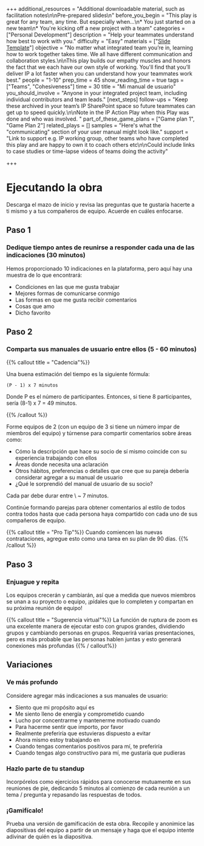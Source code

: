 +++
additional_resources = "Additional downloadable material, such as facilitation notes\n\nPre-prepared slides\n"
before_you_begin = "This play is great for any team, any time. But especially when...\n* You just started on a new team\n* You're kicking off a new project with a team"
categories = ["Personal Development"]
description = "Help your teammates understand how best to work with you."
difficulty = "Easy"
materials = ["[Slide Template](https://wac-cdn.atlassian.com/misc-assets/keynote/team-playbook/MyUserManual_Template.key)"]
objective = "No matter what integrated team you’re in, learning how to work together takes time. We all have different communication and collaboration styles.\n\nThis play builds our empathy muscles and honors the fact that we each have our own style of working. You'll find that you’ll deliver IP a lot faster when you can understand how your teammates work best."
people = "1-10"
prep_time = 45
show_reading_time = true
tags = ["Teams", "Cohesiveness"]
time = 30
title = "Mi manual de usuario"
you_should_involve = "Anyone in your integrated project team, including individual contributors and team leads."
[next_steps]
follow-ups = "Keep these archived in your team’s IP SharePoint space so future teammates can get up to speed quickly.\n\nNote in the IP Action Play when this Play was done and who was involved. "
part_of_these_game_plans = ["Game plan 1", "Game Plan 2"]
related_plays = []
samples = "Here's what the \"communicating\" section of your user manual might look like."
support = "Link to support e.g. IP working group, other teams who have completed this play and are happy to own it to coach others etc\n\nCould include links to case studies or time-lapse videos of teams doing the activity"

+++
# Ejecutando la obra

Descarga el mazo de inicio y revisa las preguntas que te gustaría hacerte a ti mismo y a tus compañeros de equipo. Acuerde en cuáles enfocarse.

## Paso 1

### Dedique tiempo antes de reunirse a responder cada una de las indicaciones (30 minutos)

Hemos proporcionado 10 indicaciones en la plataforma, pero aquí hay una muestra de lo que encontrará:

* Condiciones en las que me gusta trabajar
* Mejores formas de comunicarse conmigo
* Las formas en que me gusta recibir comentarios
* Cosas que amo
* Dicho favorito

## Paso 2

### Comparta sus manuales de usuario entre ellos (5 - 60 minutos)

{{% callout title = "Cadencia"%}}

Una buena estimación del tiempo es la siguiente fórmula:

`(P - 1) x 7 minutos`

Donde P es el número de participantes. Entonces, si tiene 8 participantes, sería (8-1) x 7 = 49 minutos.

{{% /callout %}}

Forme equipos de 2 (con un equipo de 3 si tiene un número impar de miembros del equipo) y túrnense para compartir comentarios sobre áreas como:

* Cómo la descripción que hace su socio de sí mismo coincide con su experiencia trabajando con ellos
* Áreas donde necesita una aclaración
* Otros hábitos, preferencias o detalles que cree que su pareja debería considerar agregar a su manual de usuario
* ¿Qué le sorprendió del manual de usuario de su socio?

Cada par debe durar entre \ ~ 7 minutos.

Continúe formando parejas para obtener comentarios al estilo de todos contra todos hasta que cada persona haya compartido con cada uno de sus compañeros de equipo.

{{% callout title = "Pro Tip"%}} Cuando comiencen las nuevas contrataciones, agregue esto como una tarea en su plan de 90 días. {{% /callout %}}

## Paso 3

### Enjuague y repita

Los equipos crecerán y cambiarán, así que a medida que nuevos miembros se unan a su proyecto o equipo, ¡pídales que lo completen y compartan en su próxima reunión de equipo!

{{% callout title = "Sugerencia virtual"%}} La función de ruptura de zoom es una excelente manera de ejecutar esto con grupos grandes, dividiendo grupos y cambiando personas en grupos. Requerirá varias presentaciones, pero es más probable que las personas hablen juntas y esto generará conexiones más profundas {{% / callout%}}

## Variaciones

### Ve más profundo

Considere agregar más indicaciones a sus manuales de usuario:

* Siento que mi propósito aquí es
* Me siento lleno de energía y comprometido cuando
* Lucho por concentrarme y mantenerme motivado cuando
* Para hacerme sentir que importo, por favor
* Realmente preferiría que estuvieras dispuesto a evitar
* Ahora mismo estoy trabajando en
* Cuando tengas comentarios positivos para mí, te preferiría
* Cuando tengas algo constructivo para mí, me gustaría que pudieras

### Hazlo parte de tu standup

Incorpórelos como ejercicios rápidos para conocerse mutuamente en sus reuniones de pie, dedicando 5 minutos al comienzo de cada reunión a un tema / pregunta y repasando las respuestas de todos.

### ¡Gamifícalo!

Prueba una versión de gamificación de esta obra. Recopile y anonimice las diapositivas del equipo a partir de un mensaje y haga que el equipo intente adivinar de quién es la diapositiva.